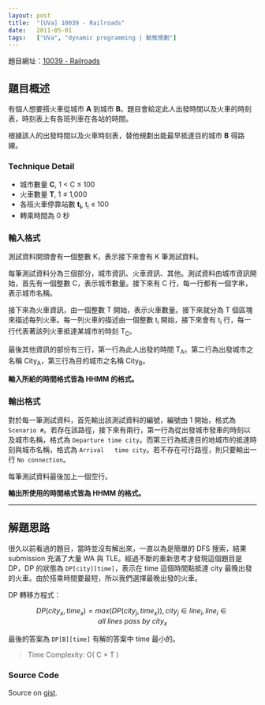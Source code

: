 ```yaml
---
layout: post
title:  "[UVa] 10039 - Railroads"
date:   2011-05-01
tags:   ["UVa", "dynamic programming | 動態規劃"]
---
```


題目網址：[10039 - Railroads](http://uva.onlinejudge.org/index.php?option=com_onlinejudge&Itemid=8&category=12&page=show_problem&problem=980)

## 題目概述

有個人想要搭火車從城市 **A** 到城市 **B**。題目會給定此人出發時間以及火車的時刻表，時刻表上有各班列車在各站的時間。

根據該人的出發時間以及火車時刻表，替他規劃出能最早抵達目的城市 **B** 得路線。

### Technique Detail

- 城市數量 **C**, 1 < C ≤ 100
- 火車數量 **T**, 1 ≤ 1,000
- 各班火車停靠站數 **t<sub>i</sub>**, t<sub>i</sub> ≤ 100
- 轉乘時間為 0 秒

### 輸入格式

測試資料開頭會有一個整數 K，表示接下來會有 K 筆測試資料。

每筆測試資料分為三個部分，城市資訊、火車資訊、其他。測試資料由城市資訊開始，首先有一個整數 C，表示城市數量。接下來有 C 行，每一行都有一個字串，表示城市名稱。

接下來為火車資訊，由一個整數 T 開始，表示火車數量。接下來就分為 T 個區塊來描述每列火車。每一列火車的描述由一個整數 t<sub>i</sub> 開始，接下來會有 t<sub>i</sub> 行，每一行代表著該列火車抵達某城市的時刻 T<sub>C</sub>。

最後其他資訊的部份有三行，第一行為此人出發的時間 T<sub>A</sub>。第二行為出發城市之名稱 City<sub>A</sub>，第三行為目的城市之名稱 City<sub>B</sub>。

**輸入所給的時間格式皆為 HHMM 的格式。**

### 輸出格式

對於每一筆測試資料，首先輸出該測試資料的編號，編號由 1 開始，格式為 `Scenario #`。若存在該路徑，接下來有兩行，第一行為從出發城市發車的時刻以及城市名稱，格式為 `Departure time city`。而第三行為抵達目的地城市的抵達時刻與城市名稱，格式為 `Arrival   time city`。若不存在可行路徑，則只要輸出一行 `No connection`。

每筆測試資料最後加上一個空行。

**輸出所使用的時間格式皆為 HHMM 的格式。**

---

## 解題思路

很久以前看過的題目，當時並沒有解出來，一直以為是簡單的 DFS 搜索，結果 submission 充滿了大量 WA 與 TLE。經過不斷的重新思考才發現這個題目是 DP，DP 的狀態為 `DP[city][time]`，表示在 time 這個時間點抵達 city 最晚出發的火車。由於搭乘時間要最短，所以我們選擇最晚出發的火車。

DP 轉移方程式：

$$
DP(city_x, time_x) = max(DP(city_j, time_x)), city_j \in line_i, line_i \in all\ lines\ pass\ by\ city_x
$$

最後的答案為 `DP[B][time]` 有解的答案中 time 最小的。

> Time Complexity: O( C × T )

### Source Code

<script src="https://gist.github.com/KuoE0/1610955.js"></script>

Source on [gist](https://gist.github.com/KuoE0/1610955).
